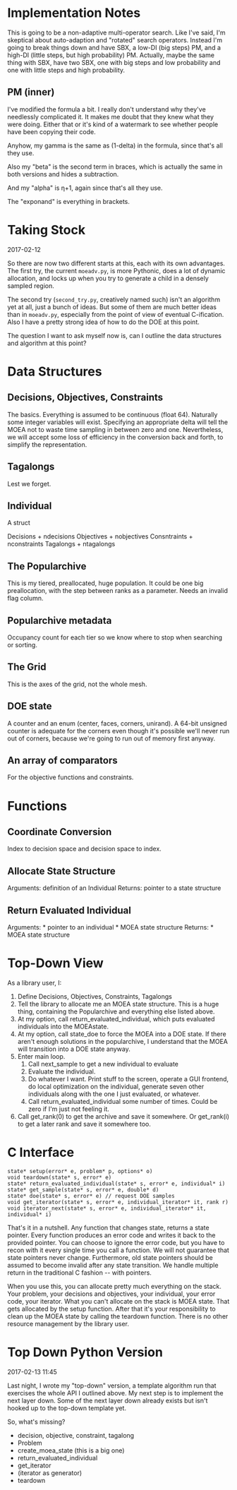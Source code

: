 # Implementation Notes

This is going to be a non-adaptive multi-operator search.  Like I've
said, I'm skeptical about auto-adaption and "rotated" search
operators.  Instead I'm going to break things down and have SBX, a
low-DI (big steps) PM, and a high-DI (little steps, but high
probability) PM.  Actually, maybe the same thing with SBX, have two
SBX, one with big steps and low probability and one with little
steps and high probability.


## PM (inner)

I've modified the formula a bit. I really don't understand why
they've needlessly complicated it.  It makes me doubt that they knew
what they were doing.  Either that or it's kind of a watermark to
see whether people have been copying their code.

Anyhow, my gamma is the same as (1-delta) in the formula, since
that's all they use.

Also my "beta" is the second term in braces, which is actually the
same in both versions and hides a subtraction.

And my "alpha" is η+1, again since that's all they use.

The "exponand" is everything in brackets.

# Taking Stock

2017-02-12

So there are now two different starts at this, each with its own
advantages.  The first try, the current `moeadv.py`, is more
Pythonic, does a lot of dynamic allocation, and locks up when
you try to generate a child in a densely sampled region.

The second try (`second_try.py`, creatively named such) isn't
an algorithm yet at all, just a bunch of ideas.  But some of them
are much better ideas than in `moeadv.py`, especially from
the point of view of eventual C-ification.  Also I have a pretty
strong idea of how to do the DOE at this point.

The question I want to ask myself now is, can I outline the
data structures and algorithm at this point?

# Data Structures

## Decisions, Objectives, Constraints

The basics.  Everything is assumed to be continuous
(float 64).  Naturally some integer variables will
exist.  Specifying an appropriate delta will tell
the MOEA not to waste time sampling in between zero
and one.  Nevertheless, we will accept some loss of
efficiency in the conversion back and forth, to
simplify the representation.

## Tagalongs

Lest we forget.

## Individual

A struct

Decisions + ndecisions
Objectives + nobjectives
Consntraints + nconstraints
Tagalongs + ntagalongs

## The Popularchive

This is my tiered, preallocated, huge population.  It could
be one big preallocation, with the step between ranks as a
parameter.  Needs an invalid flag column.

## Popularchive metadata

Occupancy count for each tier so we know where to stop when
searching or sorting.

## The Grid

This is the axes of the grid, not the whole mesh.

## DOE state

A counter and an enum (center, faces, corners, unirand).
A 64-bit unsigned counter is adequate for the corners even
though it's possible we'll never run out of corners, because
we're going to run out of memory first anyway.

## An array of comparators

For the objective functions and constraints.

# Functions

## Coordinate Conversion

Index to decision space and decision space to index.

## Allocate State Structure

Arguments: definition of an Individual
Returns: pointer to a state structure

## Return Evaluated Individual

Arguments:
    * pointer to an individual
    * MOEA state structure
Returns:
    * MOEA state structure

## 

# Top-Down View

As a library user, I:

1.  Define Decisions, Objectives, Constraints, Tagalongs
2.  Tell the library to allocate me an MOEA state structure.
    This is a huge thing, containing the Popularchive and
    everything else listed above.
3.  At my option, call return_evaluated_individual, which
    puts evaluated individuals into the MOEAstate.
4.  At my option, call state_doe to force the MOEA into a
    DOE state.  If there aren't enough solutions in the
    popularchive, I understand that the MOEA will transition
    into a DOE state anyway.
5.  Enter main loop.
    1. Call next_sample to get a new individual to evaluate
    2. Evaluate the individual.
    3. Do whatever I want.  Print stuff to the screen, operate
       a GUI frontend, do local optimization on the
       individual, generate seven other individuals along
       with the one I just evaluated, or whatever.
    4. Call return_evaluated_individual some number of times.
       Could be zero if I'm just not feeling it.
6.  Call get_rank(0) to get the archive and save it somewhere.
    Or get_rank(i) to get a later rank and save it somewhere
    too.
    
# C Interface

```
state* setup(error* e, problem* p, options* o)
void teardown(state* s, error* e)
state* return_evaluated_individual(state* s, error* e, individual* i)
state* get_sample(state* s, error* e, double* d)
state* doe(state* s, error* e) // request DOE samples
void get_iterator(state* s, error* e, individual_iterator* it, rank r)
void iterator_next(state* s, error* e, individual_iterator* it, individual* i)
```

That's it in a nutshell.  Any function that changes state,
returns a state pointer.  Every function produces an
error code and writes it back to the provided pointer.
You can choose to ignore the error code, but you have
to recon with it every single time you call a function.
We will not guarantee that state pointers never change.
Furthermore, old state pointers should be assumed to become
invalid after any state transition.  We handle multiple
return in the traditional C fashion -- with pointers.

When you use this, you can allocate pretty much everything
on the stack.  Your problem, your decisions and objectives,
your individual, your error code, your iterator.  What you
can't allocate on the stack is MOEA state.  That gets 
allocated by the setup function.  After that it's your 
responsibility to clean up the MOEA state by calling the
teardown function.  There is no other resource management
by the library user.

# Top Down Python Version

2017-02-13 11:45

Last night, I wrote my "top-down" version, a template
algorithm run that exercises the whole API I outlined
above.  My next step is to implement the next layer
down.  Some of the next layer down already exists but
isn't hooked up to the top-down template yet.

So, what's missing?

* decision, objective, constraint, tagalong
* Problem
* create_moea_state (this is a big one)
* return_evaluated_individual
* get_iterator
* (iterator as generator)
* teardown
